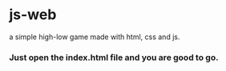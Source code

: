 # js-web
a simple high-low game made with html, css and js.

### Just open the index.html file and you are good to go.
